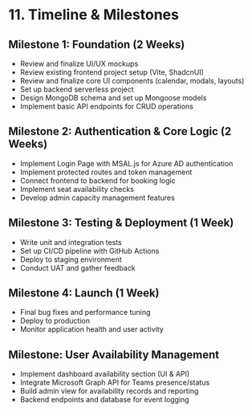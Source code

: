 # 11. Timeline & Milestones

## Milestone 1: Foundation (2 Weeks)

- Review and finalize UI/UX mockups
- Review existing frontend project setup (Vite, ShadcnUI)
- Review and finalize core UI components (calendar, modals, layouts)
- Set up backend serverless project
- Design MongoDB schema and set up Mongoose models
- Implement basic API endpoints for CRUD operations

## Milestone 2: Authentication & Core Logic (2 Weeks)

- Implement Login Page with MSAL.js for Azure AD authentication
- Implement protected routes and token management
- Connect frontend to backend for booking logic
- Implement seat availability checks
- Develop admin capacity management features

## Milestone 3: Testing & Deployment (1 Week)

- Write unit and integration tests
- Set up CI/CD pipeline with GitHub Actions
- Deploy to staging environment
- Conduct UAT and gather feedback

## Milestone 4: Launch (1 Week)

- Final bug fixes and performance tuning
- Deploy to production
- Monitor application health and user activity

## Milestone: User Availability Management

- Implement dashboard availability section (UI & API)
- Integrate Microsoft Graph API for Teams presence/status
- Build admin view for availability records and reporting
- Backend endpoints and database for event logging
